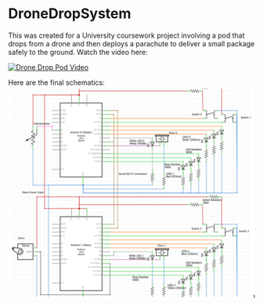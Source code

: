 # DroneDropSystem
This was created for a University coursework project involving a pod that drops from a drone and then deploys a parachute to deliver a small package safely to the ground.
Watch the video here:

[![Drone Drop Pod Video](https://img.youtube.com/vi/UZBA4tZbndI/0.jpg)](https://www.youtube.com/watch?v=UZBA4tZbndI)

Here are the final schematics:
![](https://raw.githubusercontent.com/Mallington/WhackAMole/master/Screenshot%202018-11-22%20at%2020.30.46.png)
